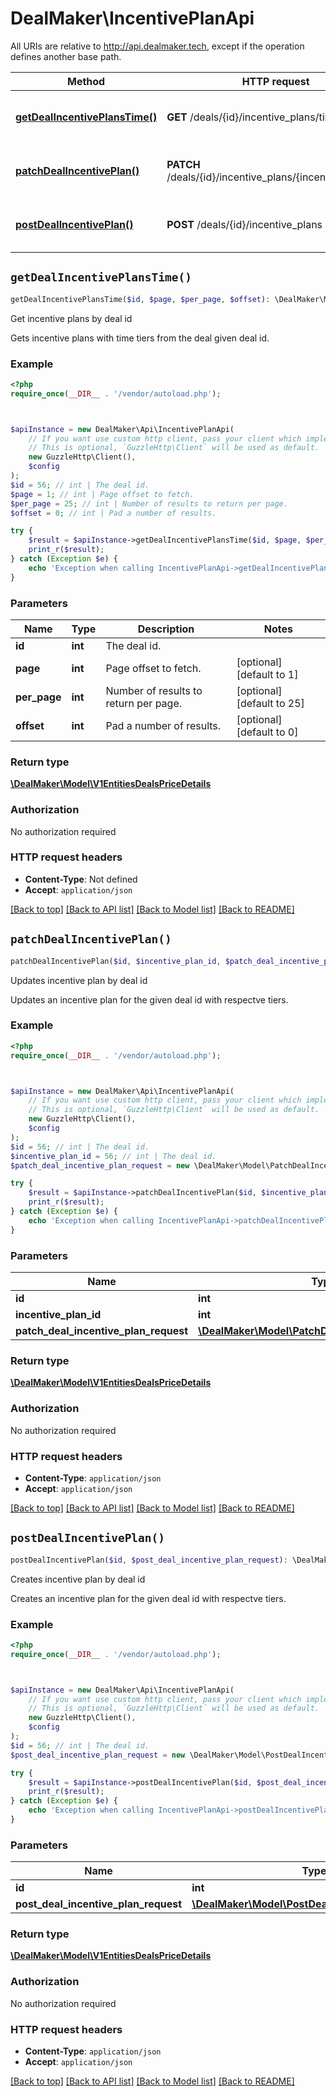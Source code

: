 # DealMaker\IncentivePlanApi

All URIs are relative to http://api.dealmaker.tech, except if the operation defines another base path.

| Method | HTTP request | Description |
| ------------- | ------------- | ------------- |
| [**getDealIncentivePlansTime()**](IncentivePlanApi.md#getDealIncentivePlansTime) | **GET** /deals/{id}/incentive_plans/time | Get incentive plans by deal id |
| [**patchDealIncentivePlan()**](IncentivePlanApi.md#patchDealIncentivePlan) | **PATCH** /deals/{id}/incentive_plans/{incentive_plan_id} | Updates incentive plan by deal id |
| [**postDealIncentivePlan()**](IncentivePlanApi.md#postDealIncentivePlan) | **POST** /deals/{id}/incentive_plans | Creates incentive plan by deal id |


## `getDealIncentivePlansTime()`

```php
getDealIncentivePlansTime($id, $page, $per_page, $offset): \DealMaker\Model\V1EntitiesDealsPriceDetails
```

Get incentive plans by deal id

Gets incentive plans with time tiers from the deal given deal id.

### Example

```php
<?php
require_once(__DIR__ . '/vendor/autoload.php');



$apiInstance = new DealMaker\Api\IncentivePlanApi(
    // If you want use custom http client, pass your client which implements `GuzzleHttp\ClientInterface`.
    // This is optional, `GuzzleHttp\Client` will be used as default.
    new GuzzleHttp\Client(),
    $config
);
$id = 56; // int | The deal id.
$page = 1; // int | Page offset to fetch.
$per_page = 25; // int | Number of results to return per page.
$offset = 0; // int | Pad a number of results.

try {
    $result = $apiInstance->getDealIncentivePlansTime($id, $page, $per_page, $offset);
    print_r($result);
} catch (Exception $e) {
    echo 'Exception when calling IncentivePlanApi->getDealIncentivePlansTime: ', $e->getMessage(), PHP_EOL;
}
```

### Parameters

| Name | Type | Description  | Notes |
| ------------- | ------------- | ------------- | ------------- |
| **id** | **int**| The deal id. | |
| **page** | **int**| Page offset to fetch. | [optional] [default to 1] |
| **per_page** | **int**| Number of results to return per page. | [optional] [default to 25] |
| **offset** | **int**| Pad a number of results. | [optional] [default to 0] |

### Return type

[**\DealMaker\Model\V1EntitiesDealsPriceDetails**](../Model/V1EntitiesDealsPriceDetails.md)

### Authorization

No authorization required

### HTTP request headers

- **Content-Type**: Not defined
- **Accept**: `application/json`

[[Back to top]](#) [[Back to API list]](../../README.md#endpoints)
[[Back to Model list]](../../README.md#models)
[[Back to README]](../../README.md)

## `patchDealIncentivePlan()`

```php
patchDealIncentivePlan($id, $incentive_plan_id, $patch_deal_incentive_plan_request): \DealMaker\Model\V1EntitiesDealsPriceDetails
```

Updates incentive plan by deal id

Updates an incentive plan for the given deal id with respectve tiers.

### Example

```php
<?php
require_once(__DIR__ . '/vendor/autoload.php');



$apiInstance = new DealMaker\Api\IncentivePlanApi(
    // If you want use custom http client, pass your client which implements `GuzzleHttp\ClientInterface`.
    // This is optional, `GuzzleHttp\Client` will be used as default.
    new GuzzleHttp\Client(),
    $config
);
$id = 56; // int | The deal id.
$incentive_plan_id = 56; // int | The deal id.
$patch_deal_incentive_plan_request = new \DealMaker\Model\PatchDealIncentivePlanRequest(); // \DealMaker\Model\PatchDealIncentivePlanRequest

try {
    $result = $apiInstance->patchDealIncentivePlan($id, $incentive_plan_id, $patch_deal_incentive_plan_request);
    print_r($result);
} catch (Exception $e) {
    echo 'Exception when calling IncentivePlanApi->patchDealIncentivePlan: ', $e->getMessage(), PHP_EOL;
}
```

### Parameters

| Name | Type | Description  | Notes |
| ------------- | ------------- | ------------- | ------------- |
| **id** | **int**| The deal id. | |
| **incentive_plan_id** | **int**| The deal id. | |
| **patch_deal_incentive_plan_request** | [**\DealMaker\Model\PatchDealIncentivePlanRequest**](../Model/PatchDealIncentivePlanRequest.md)|  | [optional] |

### Return type

[**\DealMaker\Model\V1EntitiesDealsPriceDetails**](../Model/V1EntitiesDealsPriceDetails.md)

### Authorization

No authorization required

### HTTP request headers

- **Content-Type**: `application/json`
- **Accept**: `application/json`

[[Back to top]](#) [[Back to API list]](../../README.md#endpoints)
[[Back to Model list]](../../README.md#models)
[[Back to README]](../../README.md)

## `postDealIncentivePlan()`

```php
postDealIncentivePlan($id, $post_deal_incentive_plan_request): \DealMaker\Model\V1EntitiesDealsPriceDetails
```

Creates incentive plan by deal id

Creates an incentive plan for the given deal id with respectve tiers.

### Example

```php
<?php
require_once(__DIR__ . '/vendor/autoload.php');



$apiInstance = new DealMaker\Api\IncentivePlanApi(
    // If you want use custom http client, pass your client which implements `GuzzleHttp\ClientInterface`.
    // This is optional, `GuzzleHttp\Client` will be used as default.
    new GuzzleHttp\Client(),
    $config
);
$id = 56; // int | The deal id.
$post_deal_incentive_plan_request = new \DealMaker\Model\PostDealIncentivePlanRequest(); // \DealMaker\Model\PostDealIncentivePlanRequest

try {
    $result = $apiInstance->postDealIncentivePlan($id, $post_deal_incentive_plan_request);
    print_r($result);
} catch (Exception $e) {
    echo 'Exception when calling IncentivePlanApi->postDealIncentivePlan: ', $e->getMessage(), PHP_EOL;
}
```

### Parameters

| Name | Type | Description  | Notes |
| ------------- | ------------- | ------------- | ------------- |
| **id** | **int**| The deal id. | |
| **post_deal_incentive_plan_request** | [**\DealMaker\Model\PostDealIncentivePlanRequest**](../Model/PostDealIncentivePlanRequest.md)|  | |

### Return type

[**\DealMaker\Model\V1EntitiesDealsPriceDetails**](../Model/V1EntitiesDealsPriceDetails.md)

### Authorization

No authorization required

### HTTP request headers

- **Content-Type**: `application/json`
- **Accept**: `application/json`

[[Back to top]](#) [[Back to API list]](../../README.md#endpoints)
[[Back to Model list]](../../README.md#models)
[[Back to README]](../../README.md)
